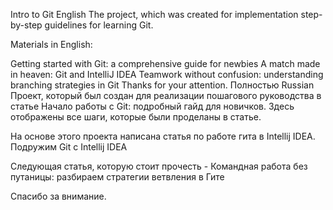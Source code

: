 Intro to Git
English
The project, which was created for implementation step-by-step guidelines for learning Git.

Materials in English:

Getting started with Git: a comprehensive guide for newbies
A match made in heaven: Git and IntelliJ IDEA
Teamwork without confusion: understanding branching strategies in Git
Thanks for your attention.
Полностью
Russian
Проект, который был создан для реализации пошагового руководства в статье Начало работы с Git: подробный гайд для новичков. Здесь отображены все шаги, которые были проделаны в статье.

На основе этого проекта написана статья по работе гита в Intellij IDEA. Подружим Git c Intellij IDEA

Следующая статья, которую стоит прочесть - Командная работа без путаницы: разбираем стратегии ветвления в Гите

Спасибо за внимание.
